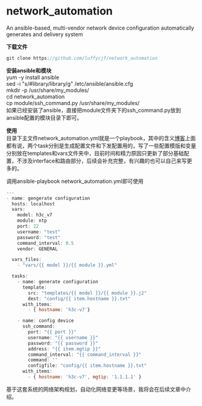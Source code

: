 # network_automation
An ansible-based, multi-vendor network device configuration automatically generates and delivery system

**下载文件**<br/>

```javascript
git clone https://github.com/luffycjf/network_automation
```
**安装ansible和模块**<br/>
yum -y install ansible<br/>
sed -i "s/#library/library/g" /etc/ansible/ansible.cfg<br/>
mkdir -p /usr/share/my_modules/<br/>
cd network_automation<br/>
cp module/ssh_command.py /usr/share/my_modules/ <br/>
如果已经安装了ansible，直接把module文件夹下的ssh_command.py放到ansible配置的模块目录下即可。<br/>

**使用**<br/>
目录下主文件network_automation.yml就是一个playbook，其中的含义[博客](jeffrycheng.com)上面都有说，两个task分别是生成配置文件和下发配置用的，写了一些配置模版和变量分别放在templates和vars文件夹中，目前时间和精力原因只更新了部分基础配置，不涉及interface和路由部分，后续会补充完整，有兴趣的也可以自己来写更多的。<br/>

调用ansible-playbook network_automation.yml即可使用<br/>

```javascript
---
- name: gengerate configuration
  hosts: localhost
  vars: 
    model: h3c_v7
    module: ntp
    port: 22
    username: "test"
    password: "test"
    command_interval: 0.5
    vendor: GENERAL

  vars_files:
    - "vars/{{ model }}/{{ module }}.yml"

  tasks:
    - name: generate configuration
      template:
        src: "templates/{{ model }}/{{ module }}.j2"
        dest: "config/{{ item.hostname }}.txt"
      with_items:
        - { hostname: 'h3c-v7'}

    - name: config device
      ssh_command:
        port: "{{ port }}"
        username: "{{ username }}"
        password: "{{ password }}"
        address: "{{ item.mgtip }}"
        command_interval: "{{ command_interval }}"
        command: ''
        configfile: "config/{{ item.hostname }}.txt"
      with_items:
        - { hostname: 'h3c-v7', mgtip: '1.1.1.1' }
```


基于这套系统的网络架构规划，自动化网络变更等场景，我将会在后续文章中介绍。